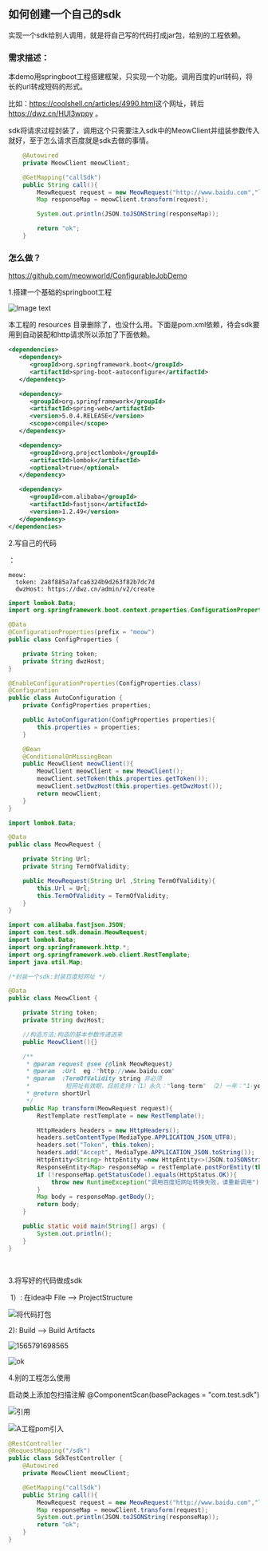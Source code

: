 ## 如何创建一个自己的sdk

实现一个sdk给别人调用，就是将自己写的代码打成jar包，给别的工程依赖。

### 需求描述：

​	本demo用springboot工程搭建框架，只实现一个功能。调用百度的url转码，将长的url转成短码的形式。

比如：<https://coolshell.cn/articles/4990.html>这个网址，转后 https://dwz.cn/HUI3wppy 。

sdk将请求过程封装了，调用这个只需要注入sdk中的MeowClient并组装参数传入就好，至于怎么请求百度就是sdk去做的事情。

```java
 	@Autowired
    private MeowClient meowClient;

    @GetMapping("callSdk")
    public String call(){
        MeowRequest request = new MeowRequest("http://www.baidu.com","long-term");
        Map responseMap = meowClient.transform(request);

        System.out.println(JSON.toJSONString(responseMap));

        return "ok";
    }
```

### 怎么做？

https://github.com/meowworld/ConfigurableJobDemo

1.搭建一个基础的springboot工程

![Image text](https://github.com/meowworld/ConfigurableJobDemo/blob/master/picture/%E9%A1%B9%E7%9B%AE%E7%BB%93%E6%9E%84.png)

本工程的 resources 目录删除了，也没什么用。下面是pom.xml依赖，待会sdk要用到自动装配和http请求所以添加了下面依赖。

```xml
<dependencies>
   <dependency>
      <groupId>org.springframework.boot</groupId>
      <artifactId>spring-boot-autoconfigure</artifactId>
   </dependency>

   <dependency>
      <groupId>org.springframework</groupId>
      <artifactId>spring-web</artifactId>
      <version>5.0.4.RELEASE</version>
      <scope>compile</scope>
   </dependency>

   <dependency>
      <groupId>org.projectlombok</groupId>
      <artifactId>lombok</artifactId>
      <optional>true</optional>
   </dependency>

   <dependency>
      <groupId>com.alibaba</groupId>
      <artifactId>fastjson</artifactId>
      <version>1.2.49</version>
   </dependency>
</dependencies>
```

2.写自己的代码	

<!--代码说明 ConfigProperties ：比如A工程 有application.yml文件中，有下面的配置，这个类是读取 application.yml配置文件中的值-->：

```
meow:
  token: 2a8f885a7afca6324b9d263f82b7dc7d
  dwzHost: https://dwz.cn/admin/v2/create
```

```java
import lombok.Data;
import org.springframework.boot.context.properties.ConfigurationProperties;

@Data
@ConfigurationProperties(prefix = "meow")
public class ConfigProperties {

    private String token;
    private String dwzHost;
}
```

<!--这个类是在A工程容器中注入  MeowClient 并初始化一些值。-->

```java
@EnableConfigurationProperties(ConfigProperties.class)
@Configuration
public class AutoConfiguration {
    private ConfigProperties properties;

    public AutoConfiguration(ConfigProperties properties){
        this.properties = properties;
    }

    @Bean
    @ConditionalOnMissingBean
    public MeowClient meowClient(){
        MeowClient meowClient = new MeowClient();
        meowClient.setToken(this.properties.getToken());
        meowClient.setDwzHost(this.properties.getDwzHost());
        return meowClient;
    }
}
```

<!--这个是传入的参数对象：-->

```java
import lombok.Data;

@Data
public class MeowRequest {

    private String Url;
    private String TermOfValidity;

    public MeowRequest(String Url ,String TermOfValidity){
        this.Url = Url;
        this.TermOfValidity = TermOfValidity;
    }
}
```

<!--这个类就是请求百度的方法-->

```java
import com.alibaba.fastjson.JSON;
import com.test.sdk.domain.MeowRequest;
import lombok.Data;
import org.springframework.http.*;
import org.springframework.web.client.RestTemplate;
import java.util.Map;

/*封装一个sdk:封装百度短网址 */

@Data
public class MeowClient {

    private String token;
    private String dwzHost;

    //构造方法:构造的基本参数传递进来
    public MeowClient(){}

    /**
     * @param request @see {@link MeowRequest}
     * @param  :Url  eg："http://www.baidu.com"
     * @param  :TermOfValidity string 非必须    
     * 		    短网址有效期，目前支持：（1）永久："long-term" （2）一年："1-year"  eg: "long-term"
     * @return shortUrl
     */
    public Map transform(MeowRequest request){
        RestTemplate restTemplate = new RestTemplate();

        HttpHeaders headers = new HttpHeaders();
        headers.setContentType(MediaType.APPLICATION_JSON_UTF8);
        headers.set("Token", this.token);
        headers.add("Accept", MediaType.APPLICATION_JSON.toString());
        HttpEntity<String> httpEntity =new HttpEntity<>(JSON.toJSONString(request),headers);
        ResponseEntity<Map> responseMap = restTemplate.postForEntity(this.dwzHost, httpEntity, Map.class);
        if (!responseMap.getStatusCode().equals(HttpStatus.OK)){
            throw new RuntimeException("调用百度短网址转换失败，请重新调用");
        }
        Map body = responseMap.getBody();
        return body;
    }

    public static void main(String[] args) {
        System.out.println();
    }
}
```

​	<!--代码部分完成-->

3.将写好的代码做成sdk

​	1）: 在idea中 File --> ProjectStructure 

![将代码打包](C:\Users\meow\Desktop\tu\将代码打包.png)

2): Build --> Build Artifacts 

![1565791698565](C:\Users\meow\Desktop\tu\build.png)

<!--这样sdk就OK啦-->

![ok](C:\Users\meow\Desktop\tu\ok.png)

4.别的工程怎么使用

启动类上添加包扫描注解 @ComponentScan(basePackages = "com.test.sdk")

![引用](C:\Users\meow\Desktop\tu\引用.png)



![A工程pom引入](C:\Users\meow\Desktop\tu\A工程pom引入.jpg)

<!--代码中使用sdk-->

```java
@RestController
@RequestMapping("/sdk")
public class SdkTestController {
    @Autowired
    private MeowClient meowClient;

    @GetMapping("callSdk")
    public String call(){
        MeowRequest request = new MeowRequest("http://www.baidu.com","long-term");
        Map responseMap = meowClient.transform(request);
        System.out.println(JSON.toJSONString(responseMap));
        return "ok";
    }
}
```

<!--Ending-->
